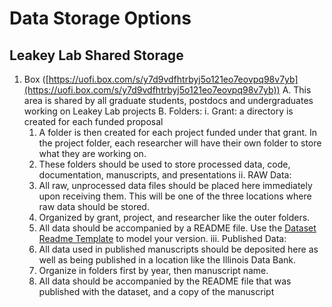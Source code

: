 # Data Storage Options

## Leakey Lab Shared Storage
1. Box ([https://uofi.box.com/s/y7d9vdfhtrbyj5o121eo7eovpq98v7yb](https://uofi.box.com/s/y7d9vdfhtrbyj5o121eo7eovpq98v7yb))
  A. This area is shared by all graduate students, postdocs and undergraduates working on Leakey Lab projects
  B. Folders:
    i. Grant: a directory is created for each funded proposal
      1. A folder is then created for each project funded under that grant. In the project folder, each researcher will have their own folder to store what they are working on.
      2. These folders should be used to store processed data, code, documentation, manuscripts, and presentations
    ii. RAW Data:
      1. All raw, unprocessed data files should be placed here immediately upon receiving them. This will be one of the three locations where raw data should be stored.
      2. Organized by grant, project, and researcher like the outer folders.
      3. All data should be accompanied by a README file. Use the [Dataset Readme Template](https://github.com/leakey-lab/new-member-onboarding/blob/main/Data-Management/README_DATASET_template.txt) to model your version.
    iii. Published Data:
      1. All data used in published manuscripts should be deposited here as well as being published in a location like the Illinois Data Bank.
      2. Organize in folders first by year, then manuscript name.
      3. All data should be accompanied by the README file that was published with the dataset, and a copy of the manuscript
